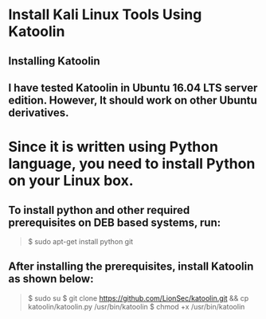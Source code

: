 # Install Kali Linux Tools Using Katoolin
## Installing Katoolin
## I have tested Katoolin in Ubuntu 16.04 LTS server edition. However, It should work on other Ubuntu derivatives.

# Since it is written using Python language, you need to install Python on your Linux box.

## To install python and other required prerequisites on DEB based systems, run:
> $ sudo apt-get install python git

## After installing the prerequisites, install Katoolin as shown below:

> $ sudo su
> $ git clone https://github.com/LionSec/katoolin.git && cp katoolin/katoolin.py /usr/bin/katoolin
> $ chmod +x /usr/bin/katoolin